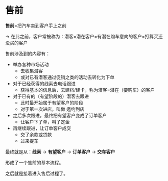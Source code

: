 # 售前

**售前**=把汽车卖到客户手上之前

-> 在此之前，客户常被称为：潜客=潜在客户=有潜在购车意向的客户=打算买还没买的客户

售前涉及到的内容有：

* 举办各种市场活动
  * 去收集潜客
  * 或对已有潜客通过促销之类的活动去转化为下单
* 对于已经获得的线索去电话跟进
  * 获得基本的信息后，去建档/建卡，称为潜客=潜在（要购车）的客户
* 对于已有的（有望阶段的）潜客去跟进
  * 此时最开始属于有望客户的阶段
  * 对于第一次进店，叫做 邀约到店
* 之后多次跟进，最终把有望客户变成了订单客户
  * 让客户下了单，叫了定金
* 再继续跟进，让订单客户成交
  * 交了余款或贷款
  * 过来提车

最终就是从：**线索** -> **有望客户** -> **订单客户** -> **交车客户**

形成了一个售前的基本流程。

之后就是接着进入售后过程了。